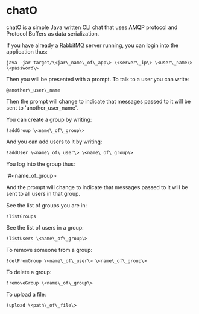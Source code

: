 # chatO

chatO is a simple Java written CLI chat that uses AMQP protocol and Protocol Buffers as 
data serialization.

If you have already a RabbitMQ server running, you can login into the application thus:

`java -jar target/\<jar\_name\_of\_app\> \<server\_ip\> \<user\_name\> \<password\>`

Then you will be presented with a prompt. To talk to a user you can write:

`@another\_user\_name`

Then the prompt will change to indicate that messages passed to it will
be sent to 'another\_user\_name'.

You can create a group by writing:

`!addGroup \<name\_of\_group\>`

And you can add users to it by writing:

`!addUser \<name\_of\_user\> \<name\_of\_group\>`

You log into the group thus:

`#\<name\_of\_group\>

And the prompt will change to indicate that messages passed to it will be sent to all users
in that group.

See the list of groups you are in:

`!listGroups`

See the list of users in a group:

`!listUsers \<name\_of\_group\>`

To remove someone from a group:

`!delFromGroup \<name\_of\_user\> \<name\_of\_group\>`

To delete a group:

`!removeGroup \<name\_of\_group\>`

To upload a file:

`!upload \<path\_of\_file\>`
